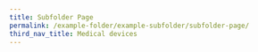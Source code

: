 ```yaml
---
title: Subfolder Page
permalink: /example-folder/example-subfolder/subfolder-page/
third_nav_title: Medical devices
---
```

